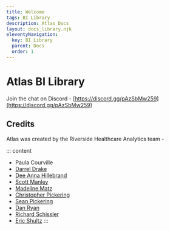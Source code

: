 ```yaml
---
title: Welcome
tags: BI Library
description: Atlas Docs
layout: docs_library.njk
eleventyNavigation:
  key: BI Library
  parent: Docs
  order: 1
---
```


# Atlas BI Library

Join the chat on Discord - [https://discord.gg/pAzSbMw259](https://discord.gg/pAzSbMw259)

## Credits

Atlas was created by the Riverside Healthcare Analytics team -

::: content
* Paula Courville
* [Darrel Drake](https://www.linkedin.com/in/darrel-drake-57562529)
* [Dee Anna Hillebrand](https://github.com/DHillebrand2016)
* [Scott Manley](https://github.com/Scott-Manley)
* [Madeline Matz](mailto:mmatz@RHC.net)
* [Christopher Pickering](https://github.com/christopherpickering)
* [Sean Pickering](https://github.com/Sean-Pickering)
* [Dan Ryan](https://github.com/danryan1011)
* [Richard Schissler](https://github.com/schiss152)
* [Eric Shultz](https://github.com/eshultz)
:::
